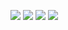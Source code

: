 ![](2020-09-15-02-10-09.png)
![](2020-09-15-15-53-22.png)
![](2020-09-15-16-17-47.png)
![](2020-09-15-16-30-36.png)
